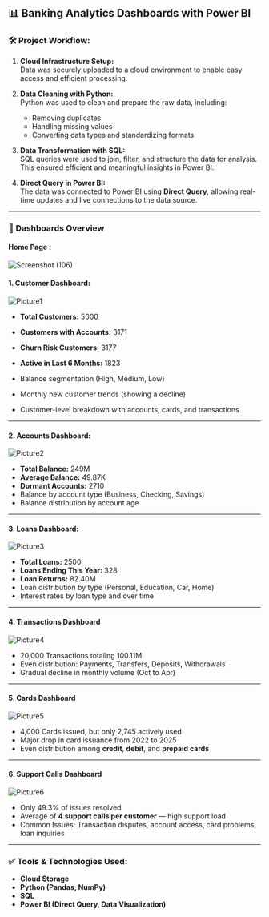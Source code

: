 ## 📊 Banking Analytics Dashboards with Power BI

### 🛠️ Project Workflow:

1. **Cloud Infrastructure Setup:**  
   Data was securely uploaded to a cloud environment to enable easy access and efficient processing.

2. **Data Cleaning with Python:**  
   Python was used to clean and prepare the raw data, including:
   - Removing duplicates
   - Handling missing values
   - Converting data types and standardizing formats

3. **Data Transformation with SQL:**  
   SQL queries were used to join, filter, and structure the data for analysis. This ensured efficient and meaningful insights in Power BI.

4. **Direct Query in Power BI:**  
   The data was connected to Power BI using **Direct Query**, allowing real-time updates and live connections to the data source.

---

### 📌 Dashboards Overview

####  **Home Page :**
![Screenshot (106)](https://github.com/user-attachments/assets/99f2c2bf-e8d0-4466-b800-a0335c9cc326)

#### 1. **Customer Dashboard:**

  ![Picture1](https://github.com/user-attachments/assets/fcab9526-005c-4331-8be9-4334fb60c491)

- **Total Customers:** 5000

- **Customers with Accounts:** 3171  
- **Churn Risk Customers:** 3177  
- **Active in Last 6 Months:** 1823  
- Balance segmentation (High, Medium, Low)  
- Monthly new customer trends (showing a decline)  
- Customer-level breakdown with accounts, cards, and transactions  

---

#### 2. **Accounts Dashboard:**

![Picture2](https://github.com/user-attachments/assets/a0f6f4ec-3977-4c83-9a27-d3cf0ce985bc)


- **Total Balance:** 249M  
- **Average Balance:** 49.87K  
- **Dormant Accounts:** 2710  
- Balance by account type (Business, Checking, Savings)  
- Balance distribution by account age  

---

#### 3. **Loans Dashboard:**

![Picture3](https://github.com/user-attachments/assets/7ab43b94-cfed-4f39-99eb-d9648a2bdde4)


- **Total Loans:** 2500  
- **Loans Ending This Year:** 328  
- **Loan Returns:** 82.40M  
- Loan distribution by type (Personal, Education, Car, Home)  
- Interest rates by loan type and over time  

---

#### 4. **Transactions Dashboard**

![Picture4](https://github.com/user-attachments/assets/cd867235-1478-4d85-b070-4c31be632db9)


- 20,000 Transactions totaling 100.11M  
- Even distribution: Payments, Transfers, Deposits, Withdrawals  
- Gradual decline in monthly volume (Oct to Apr)

---

#### 5. **Cards Dashboard**

![Picture5](https://github.com/user-attachments/assets/664d2925-7643-4600-b1a8-f8e57b334b4a)


- 4,000 Cards issued, but only 2,745 actively used  
- Major drop in card issuance from 2022 to 2025  
- Even distribution among **credit**, **debit**, and **prepaid cards**

---


#### 6. **Support Calls Dashboard**

![Picture6](https://github.com/user-attachments/assets/5b77e8ea-987b-4f43-b4fe-e9055e7fd69e)


- Only 49.3% of issues resolved  
- Average of **4 support calls per customer** — high support load  
- Common Issues: Transaction disputes, account access, card problems, loan inquiries

---

### ✅ Tools & Technologies Used:
- **Cloud Storage**
- **Python (Pandas, NumPy)**
- **SQL**
- **Power BI (Direct Query, Data Visualization)**
